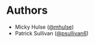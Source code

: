 # Authors

* Micky Hulse ([@mhulse](https://github.com/mhulse))
* Patrick Sullivan ([@psullivan6](https://github.com/psullivan6))